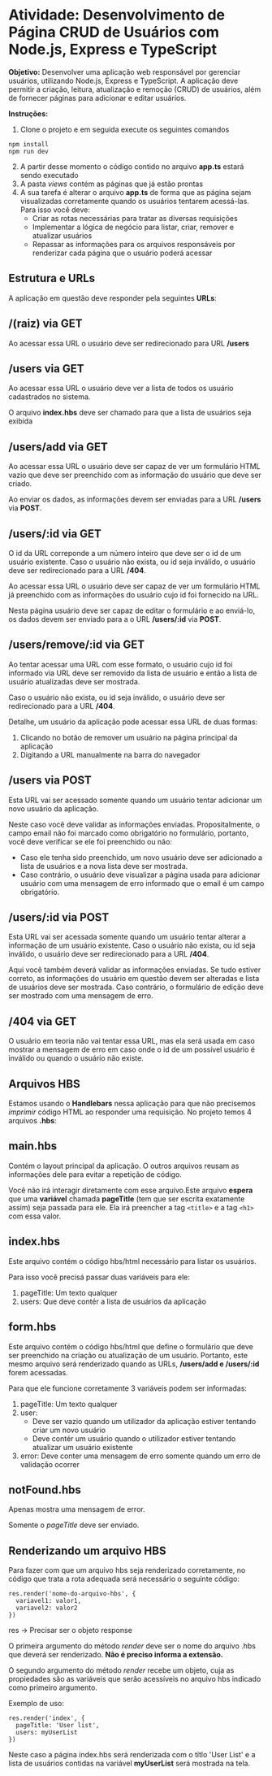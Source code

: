 # Atividade: Desenvolvimento de Página CRUD de Usuários com Node.js, Express e TypeScript


**Objetivo:** Desenvolver uma aplicação web responsável por gerenciar usuários, utilizando Node.js, Express e TypeScript. A aplicação deve permitir a criação, leitura, atualização e remoção (CRUD) de usuários, além de fornecer páginas para adicionar e editar usuários.

**Instruções:**

1. Clone o projeto e em seguida execute os seguintes comandos

```node
npm install
npm run dev
```
2. A partir desse momento o código contido no arquivo **app.ts** estará  sendo executado
3. A pasta *views* contém as páginas que já estão prontas
4. A sua tarefa é alterar o arquivo **app.ts** de forma que as página sejam visualizadas corretamente quando os usuários tentarem acessá-las. Para isso você deve:
   * Criar as rotas necessárias para tratar as diversas requisições
   * Implementar a lógica de negócio para listar, criar, remover e atualizar usuários
   * Repassar as informações para os arquivos responsáveis por renderizar cada página que o usuário poderá acessar  

## Estrutura e URLs

A aplicação em questão deve responder pela seguintes **URLs**:

/(raiz) via GET
--- 

Ao acessar essa URL o usuário deve ser redirecionado para URL **/users**
                                                               
/users via GET
--- 

Ao acessar essa URL o usuário deve ver a lista de todos os usuário cadastrados no sistema.
  
O arquivo **index.hbs** deve ser chamado para que a lista de usuários seja exibida

/users/add via GET
---

Ao acessar essa URL o usuário deve ser capaz de ver um formulário HTML vazio que deve ser preenchido com as informação do usuário que deve ser criado.

Ao enviar os dados, as informações devem ser enviadas para a URL **/users** via **POST**.


/users/:id via GET
--- 
O id da URL correponde a um número inteiro que deve ser o id de um usuário existente. Caso o usuário não exista, ou id seja inválido, o usuário deve ser redirecionado para a URL  **/404**.

Ao acessar essa URL o usuário deve ser capaz de ver um formulário HTML já preenchido com as informações do usuário cujo id foi fornecido na URL. 

Nesta página usuário deve ser capaz de editar o formulário e ao enviá-lo, os dados devem ser enviado para a o URL **/users/:id** via **POST**.


/users/remove/:id via GET
--- 
Ao tentar acessar uma URL com esse formato, o usuário cujo id foi informado via URL deve ser removido da lista de usuário e então a lista de usuário atualizadas deve ser mostrada.

Caso o usuário não exista, ou id seja inválido, o usuário deve ser redirecionado para a URL  **/404**.

Detalhe, um usuário da aplicação pode acessar essa URL de duas formas:

1. Clicando no botão de remover um usuário na página principal da aplicação
2. Digitando a URL manualmente na barra do navegador

/users via POST
---
Esta URL vai ser acessado somente quando um usuário tentar adicionar um novo usuário da aplicação.

Neste caso você deve validar as informações enviadas. Propositalmente, o campo email não foi marcado como obrigatório no formulário, portanto, você deve verificar se ele foi preenchido ou não:
 * Caso ele tenha sido preenchido, um novo usuário deve ser adicionado a lista de usuários e a nova lista deve ser mostrada.
 * Caso contrário, o usuário deve visualizar a página usada para adicionar usuário com uma mensagem de erro informado que o email é um campo obrigatório.

/users/:id via POST
---
Esta URL vai ser acessada somente quando um usuário tentar alterar a informação de um usuário existente. Caso o usuário não exista, ou id seja inválido, o usuário deve ser redirecionado para a URL  **/404**.

Aqui você também deverá validar as informações enviadas. Se tudo estiver correto, as informações do usuário em questão devem ser alteradas e lista de usuários deve ser mostrada. Caso contrário, o formulário de edição deve ser mostrado com uma mensagem de erro.

/404 via GET
---
O usuário em teoria não vai tentar essa URL, mas ela será usada em caso mostrar a mensagem de erro em caso onde o id de um possível usuário é inválido ou quando o usuário não existe.

## Arquivos HBS

Estamos usando o **Handlebars** nessa aplicação para que não precisemos *imprimir* código HTML ao responder uma requisição. No projeto temos 4 arquivos **.hbs**:

main.hbs
--- 
Contém o layout principal da aplicação. O outros arquivos reusam as informações dele para evitar a repetição de código.

Você não irá interagir diretamente com esse arquivo.Este arquivo **espera** que uma **variável** chamada **pageTitle** (tem que ser escrita exatamente assim) seja passada para ele. Ela irá preencher a tag `<title>` e a tag `<h1>` com essa valor.

index.hbs
---
Este arquivo contém o código hbs/html necessário para listar os usuários.

Para isso você precisá passar duas variáveis para ele:

1. pageTitle: Um texto qualquer
2. users: Que deve contér a lista de usuários da aplicação

form.hbs
---
Este arquivo contém o código hbs/html que define o formulário que deve ser preenchido na criação ou atualização de um usuário. Portanto, este mesmo arquivo será renderizado quando as URLs, **/users/add e /users/:id** forem acessadas.

Para que ele funcione corretamente 3 variáveis podem ser informadas:

1. pageTitle: Um texto qualquer
2. user: 
    * Deve ser vazio quando um utilizador da aplicação estiver tentando criar um novo usuário
   * Deve contér um usuário quando o utilizador estiver tentando atualizar um usuário existente
3. error: Deve conter uma mensagem de erro somente quando um erro de validação ocorrer

notFound.hbs
---
Apenas mostra uma mensagem de error.

Somente o *pageTitle* deve ser enviado.

## Renderizando um arquivo HBS

Para fazer com que um arquivo hbs seja renderizado corretamente, no código que trata a rota adequada será necessário o seguinte código:


```node
res.render('nome-do-arquivo-hbs', {
  variavel1: valor1,
  variavel2: valor2
})
```

res -> Precisar ser o objeto response

O primeira argumento do método *render* deve ser o nome do arquivo .hbs que deverá ser renderizado. **Não é preciso informa a extensão.**

O segundo argumento do método *render* recebe um objeto, cuja as propiedades são as variáveis que serão acessíveis no arquivo hbs indicado como primeiro argumento.

Exemplo de uso:

```node
res.render('index', {
  pageTitle: 'User list',
  users: myUserList
})
```

Neste caso a página index.hbs será renderizada com o títlo 'User List' e a lista de usuários contidas na variável **myUserList** será mostrada na tela.
